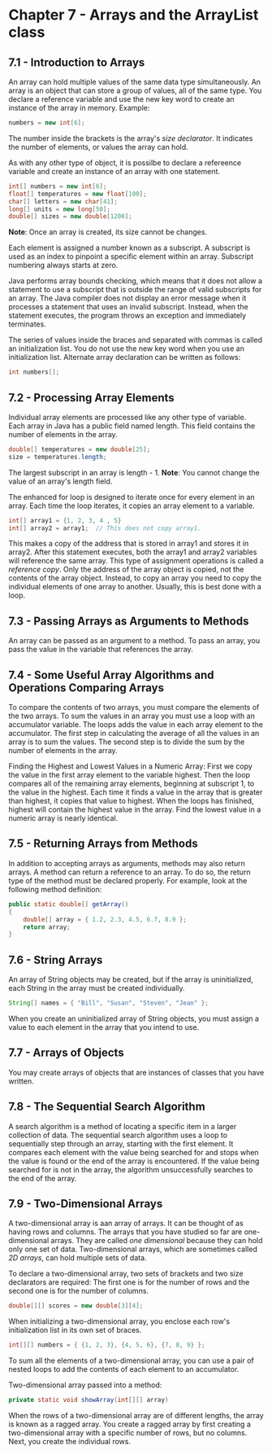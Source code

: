 # **Chapter 7 - Arrays and the ArrayList class**

## **7.1 - Introduction to Arrays**
An array can hold multiple values of the same data type simultaneously.
An array is an object that can store a group of values, all of the same type.
You declare a reference variable and use the new key word to create an instance of the array in memory.
Example:
```java
numbers = new int[6];
```
The number inside the brackets is the array's *size declarator*.
It indicates the number of elements, or values the array can hold.

As with any other type of object, it is possilbe to declare a refereence variable and create an instance of an array with one statement.
```java
int[] numbers = new int[6];
float[] temperatures = new float[100];
char[] letters = new char[41];
long[] units = new long[50];
double[] sizes = new double[1200];
```
**Note**: Once an array is created, its size cannot be changes.

Each element is assigned a number known as a subscript.
A subscript is used as an index to pinpoint a specific element within an array.
Subscript numbering always starts at zero.

Java performs array bounds checking, which means that it does not allow a statement to use a subscript that is outside the range of valid subscripts for an array.
The Java compiler does not display an error message when it processes a statement that uses an invalid subscript.
Instead, when the statement executes, the program throws an exception and immediately terminates.

The series of values inside the braces and separated with commas is called an initialization list. 
You do not use the new key word when you use an initialization list.
Alternate array declaration can be written as follows:
```java
int numbers[];
```

## **7.2 - Processing Array Elements**
Individual array elements are processed like any other type of variable.
Each array in Java has a public field named length.
This field contains the number of elements in the array.
```java
double[] temperatures = new double[25];
size = temperatures.length;
```
The largest subscript in an array is length - 1.
**Note**: You cannot change the value of an array's length field.

The enhanced for loop is designed to iterate once for every element in an array.
Each time the loop iterates, it copies an array element to a variable.

```java
int[] array1 = {1, 2, 3, 4 , 5}
int[] array2 = array1;	// This does not copy array1.
```
This makes a copy of the address that is stored in array1 and stores it in array2.
After this statement executes, both the array1 and array2 variables will reference the same array.
This type of assignment operations is called a *reference copy*.
Only the address of the array object is copied, not the contents of the array object.
Instead, to copy an array you need to copy the individual elements of one array to another.
Usually, this is best done with a loop.

## **7.3 - Passing Arrays as Arguments to Methods**
An array can be passed as an argument to a method. To pass an array, you pass the value in the variable that references the array.

## **7.4 - Some Useful Array Algorithms and Operations Comparing Arrays**
To compare the contents of two arrays, you must compare the elements of the two arrays.
To sum the values in an array you must use a loop with an accumulator variable. The loops adds the value in each array element to the accumulator.
The first step in calculating the average of all the values in an array is to sum the values. The second step is to divide the sum by the number of elements in the array.

Finding the Highest and Lowest Values in a Numeric Array: First we copy the value in the first array element to the variable highest. Then the loop compares all of the remaining array elements, beginning at subscript 1, to the value in the highest. Each time it finds a value in the array that is greater than highest, it copies that value to highest. When the loops has finished, highest will contain the highest value in the array.
Find the lowest value in a numeric array is nearly identical.

## **7.5 - Returning Arrays from Methods**
In addition to accepting arrays as arguments, methods may also return arrays.
A method can return a reference to an array. To do so, the return type of the method must be declared properly. For example, look at the following method definition:
```java
public static double[] getArray()
{
	double[] array = { 1.2, 2.3, 4.5, 6.7, 8.9 };
	return array;
}
```

## **7.6 - String Arrays**
An array of String objects may be created, but if the array is uninitialized, each String in the array must be created individually.
```java
String[] names = { "Bill", "Susan", "Steven", "Jean" };
```
When you create an uninitialized array of String objects, you must assign a value to each element in the array that you intend to use.

## **7.7 - Arrays of Objects**
You may create arrays of objects that are instances of classes that you have written.

## **7.8 - The Sequential Search Algorithm**
A search algorithm is a method of locating a specific item in a larger collection of data.
The sequential search algorithm uses a loop to sequentially step through an array, starting with the first element. It compares each element with the value being searched for and stops when the value is found or the end of the array is encountered. If the value being searched for is not in the array, the algorithm unsuccessfully searches to the end of the array.

## **7.9 - Two-Dimensional Arrays**
A two-dimensional array is aan array of arrays. It can be thought of as having rows and columns.
The arrays that you have studied so far are one-dimensional arrays. They are called *one dimensional* because they can hold only one set of data.
Two-dimensional arrays, which are sometimes called *2D arrays*, can hold multiple sets of data.

To declare a two-dimensional array, two sets of brackets and two size declarators are required: The first one is for the number of rows and the second one is for the number of columns.
```java
double[][] scores = new double[3][4];
```

When initializing a two-dimensional array, you enclose each row's initialization list in its own set of braces.
```java
int[][] numbers = { {1, 2, 3}, {4, 5, 6}, {7, 8, 9} };
```

To sum all the elements of a two-dimensional array, you can use a pair of nested loops to add the contents of each element to an accumulator.

Two-dimensional array passed into a method:
```java
private static void showArray(int[][] array)
```

When the rows of a two-dimensional array are of different lengths, the array is known as a ragged array.
You create a ragged array by first creating a two-dimensional array with a specific number of rows, but no columns. Next, you create the individual rows.
